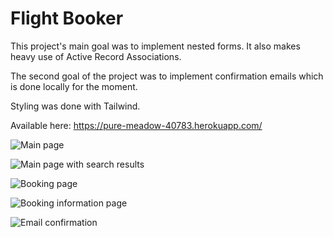 # Flight Booker 

This project's main goal was to implement nested forms. It also makes heavy use of Active Record Associations.

The second goal of the project was to implement confirmation emails which is done locally for the moment.

Styling was done with Tailwind.

Available here: https://pure-meadow-40783.herokuapp.com/

![Main page](https://i.imgur.com/4kJaEDG.png)

![Main page with search results](https://i.imgur.com/IwVhBuI.png)

![Booking page](https://i.imgur.com/nk0YJ9u.png)

![Booking information page](https://i.imgur.com/OLCIyKa.png)

![Email confirmation](https://i.imgur.com/P0mQKC0.png)
